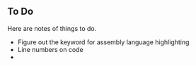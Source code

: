 ## To Do

Here are notes of things to do.

* Figure out the keyword for assembly language highlighting
* Line numbers on code
* 